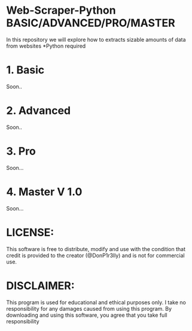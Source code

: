 # Web-Scraper-Python  BASIC/ADVANCED/PRO/MASTER
In this repository we will explore how to extracts sizable amounts of data from websites
*Python required

# 1. Basic
Soon..


# 2. Advanced
Soon..


# 3. Pro 
Soon...


# 4. Master V 1.0
Soon...




# LICENSE:
This software is free to distribute, modify and use with the condition that credit is provided to the creator (@DonP1r3lly) and is not for commercial use.

# DISCLAIMER:
This program is used for educational and ethical purposes only. I take no responsibility for any damages caused from using this program. By downloading and using this software, you agree that you take full responsibility 
